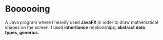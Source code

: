 # Boooooing
A Java program where I heavily used **JavaFX** in order to draw mathematical shapes on the screen. I used **inheritance** relationships, **abstract data types**, **generics**.
